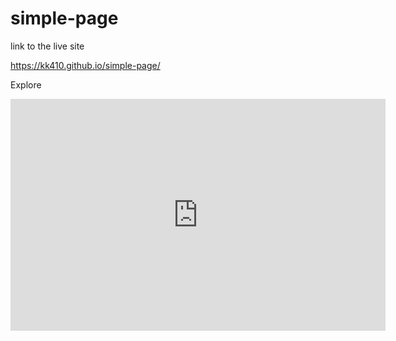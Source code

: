 # simple-page

link to the live site

https://kk410.github.io/simple-page/

Explore

<iframe width="600" height="371" seamless frameborder="0" scrolling="no" src="https://docs.google.com/spreadsheets/d/1gNvQSaAOdKiLkesMoMoYwTa93EIoe3G9rf37ugv6xlo/pubchart?oid=1334290820&amp;format=interactive"></iframe>
